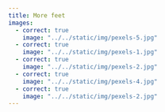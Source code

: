 ```yaml
---
title: More feet
images:
  - correct: true
    image: "../../static/img/pexels-5.jpg"
  - correct: true
    image: "../../static/img/pexels-1.jpg"
  - correct: true
    image: "../../static/img/pexels-2.jpg"
  - correct: true
    image: "../../static/img/pexels-4.jpg"
  - correct: true
    image: "../../static/img/pexels-2.jpg"
---
```

